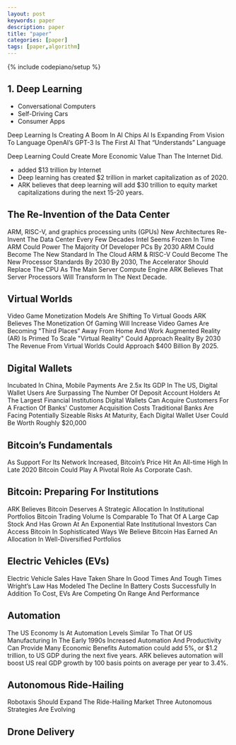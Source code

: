 ```yaml
---
layout: post
keywords: paper 
description: paper
title: "paper"
categories: [paper]
tags: [paper,algorithm]
---
```

{% include codepiano/setup %}

## 1. Deep Learning

* Conversational Computers
* Self-Driving Cars
* Consumer Apps

Deep Learning Is Creating A Boom In AI Chips
AI Is Expanding From Vision To Language
OpenAI’s GPT-3 Is The First AI That “Understands” Language

Deep Learning Could Create More Economic Value Than The Internet Did.

* added $13 trillion by Internet
* Deep learning has created $2 trillion in market capitalization as of 2020.
* ARK believes that deep learning will add $30 trillion to equity market capitalizations during the next 15-20 years.

## The Re-Invention of the Data Center

ARM, RISC-V, and graphics processing units (GPUs)
New Architectures Re-Invent The Data Center Every Few Decades
Intel Seems Frozen In Time
ARM Could Power The Majority Of Developer PCs By 2030
ARM Could Become The New Standard In The Cloud
ARM & RISC-V Could Become The New Processor Standards By 2030
By 2030, The Accelerator Should Replace The CPU As The Main Server Compute Engine
ARK Believes That Server Processors Will Transform In The Next Decade.

## Virtual Worlds

Video Game Monetization Models Are Shifting To Virtual Goods
ARK Believes The Monetization Of Gaming Will Increase
Video Games Are Becoming "Third Places“ Away From Home And Work
Augmented Reality (AR) Is Primed To Scale
"Virtual Reality" Could Approach Reality By 2030
The Revenue From Virtual Worlds Could Approach $400 Billion By 2025.

## Digital Wallets

Incubated In China, Mobile Payments Are 2.5x Its GDP
In The US, Digital Wallet Users Are Surpassing The Number Of Deposit Account Holders At The Largest Financial Institutions
Digital Wallets Can Acquire Customers For A Fraction Of Banks' Customer Acquisition Costs
Traditional Banks Are Facing Potentially Sizeable Risks
At Maturity, Each Digital Wallet User Could Be Worth Roughly $20,000

## Bitcoin’s Fundamentals

As Support For Its Network Increased, Bitcoin’s Price Hit An All-time High In Late 2020
Bitcoin Could Play A Pivotal Role As Corporate Cash.

## Bitcoin: Preparing For Institutions

ARK Believes Bitcoin Deserves A Strategic Allocation In Institutional Portfolios
Bitcoin Trading Volume Is Comparable To That Of A Large Cap Stock And Has Grown At An Exponential Rate
Institutional Investors Can Access Bitcoin In Sophisticated Ways
We Believe Bitcoin Has Earned An Allocation In Well-Diversified Portfolios

## Electric Vehicles (EVs)

Electric Vehicle Sales Have Taken Share In Good Times And Tough Times
Wright’s Law Has Modeled The Decline In Battery Costs Successfully
In Addition To Cost, EVs Are Competing On Range And Performance

## Automation

The US Economy Is At Automation Levels Similar To That Of US Manufacturing In The Early 1990s
Increased Automation And Productivity Can Provide Many Economic Benefits
Automation could add 5%, or $1.2 trillion, to US GDP during the next five years. ARK believes automation will boost US real GDP growth by 100 basis points on average per year to 3.4%.

## Autonomous Ride-Hailing

Robotaxis Should Expand The Ride-Hailing Market
Three Autonomous Strategies Are Evolving

## Drone Delivery